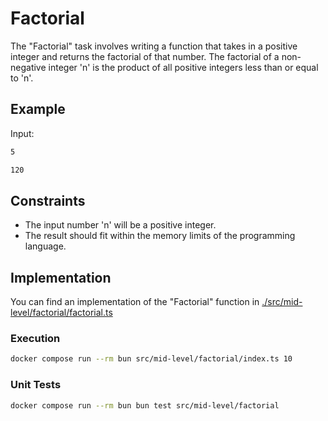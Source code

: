 # Factorial

The "Factorial" task involves writing a function that takes in a positive integer and returns the factorial of that number.
The factorial of a non-negative integer 'n' is the product of all positive integers less than or equal to 'n'.

## Example

Input:

```bash
5
```

```bash
120
```

## Constraints

- The input number 'n' will be a positive integer.
- The result should fit within the memory limits of the programming language.

## Implementation

You can find an implementation of the "Factorial" function in [./src/mid-level/factorial/factorial.ts](./src/mid-level/factorial/factorial.ts)

### Execution

```bash
docker compose run --rm bun src/mid-level/factorial/index.ts 10
```

### Unit Tests

```bash
docker compose run --rm bun bun test src/mid-level/factorial
```
